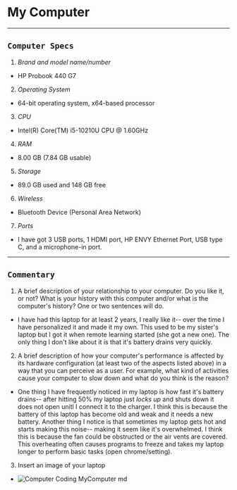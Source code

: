 # My Computer

***
## `Computer Specs`
1. *Brand and model name/number*
-  HP Probook 440 G7
2. *Operating System*
- 64-bit operating system, x64-based processor
3. *CPU*
- Intel(R) Core(TM) i5-10210U CPU @ 1.60GHz
4. *RAM*
- 8.00 GB (7.84 GB usable)
5. *Storage*
- 89.0 GB used and 148 GB free
6. *Wireless*
- Bluetooth Device (Personal Area Network)
7. *Ports*
- I have got 3 USB ports, 1 HDMI port, HP ENVY Ethernet Port, USB type C, and a microphone-in port.
---
## `Commentary`
1. A brief description of your relationship to your computer. Do you like it, or not? What is your history with this computer and/or what is the computer's history? One or two sentences will do.
- I have had this laptop for at least 2 years, I really like it-- over the time I have personalized it and made it my own. This used to be my sister's laptop but I got it when remote learning started (she got a new one). The only thing I don't like about it is that it's battery drains very quickly.
2. A brief description of how your computer's performance is affected by its hardware configuration (at least two of the aspects listed above) in a way that you can perceive as a user. For example, what kind of activities cause your computer to slow down and what do you think is the reason?
- One thing I have frequently noticed in my laptop is how fast it's battery drains-- after hitting 50% my laptop just *locks up* and shuts down it does not open unitl I connect it to the charger. I think this is because the battery of this laptop has become old and weak and it needs a new battery. Another thing I notice is that sometimes my laptop gets hot and starts making this noise-- making it seem like it's overwhelmed. I think this is because the fan could be obstructed or the air vents are covered. This overheating often causes programs to freeze and takes my laptop longer to perform basic tasks (open chrome/setting).
3. Insert an image of your laptop
- ![Computer Coding MyComputer md](https://user-images.githubusercontent.com/89731446/131718573-9cd403d9-cb26-462c-886f-63159bb6d14d.jpg)
